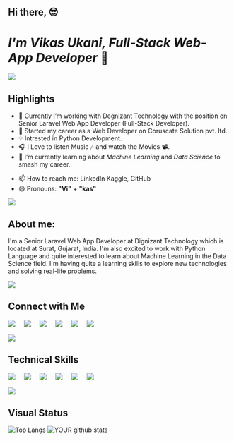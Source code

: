 ## Hi there, 😎 

# *I'm **Vikas Ukani**, Full-Stack Web-App Developer* 🔰</h3>

<img src="https://raw.githubusercontent.com/andreasbm/readme/master/assets/lines/water.png" />

## Highlights

- 🔭 Currently I’m working with Degnizant Technology with the position on Senior Laravel Web App Developer (Full-Stack Developer).
- 💼 Started my career as a Web Developer on Coruscate Solution pvt. ltd. 
- 💡 Intrested in Python Development.
- 🎧 I Love to listen Music 🎶 and watch the Movies 📽️.
- 🌱 I’m currently learning about *Machine Learning* and *Data Science* to smash my career..
<!-- - 👯 I’m looking to collaborate on ... -->
<!-- - 🤔 I’m looking for help with ... -->
<!-- - 💬 Ask me about ... -->
- 📫 How to reach me: LinkedIn Kaggle, GitHub
- 😄 Pronouns: <b>"Vi"</b> + <b>"kas"</b>
<!-- - ⚡ Fun fact: ... -->
<img src="https://raw.githubusercontent.com/andreasbm/readme/master/assets/lines/dark.png" />

## About me: 

<p>I'm a Senior Laravel Web App Developer at Dignizant Technology which is located at Surat, Gujarat, India. I'm also excited to work with Python Language and quite interested to learn about Machine Learning in the Data Science field. I'm having quite a learning skills to explore new technologies and solving real-life problems.</p>
 
 
<img src="https://raw.githubusercontent.com/andreasbm/readme/master/assets/lines/rainbow.png" />

## Connect with Me

[<img src="https://img.shields.io/badge/linkedin-%230077B5.svg?&style=for-the-badge&logo=linkedin&logoColor=white" />](https://www.linkedin.com/in/vikas-ukani-a02499167/)          &nbsp;  &nbsp;          [<img src="https://img.shields.io/badge/Stackoverflow-%fd75454.svg?&style=for-the-badge&logo=stackoverflow&logoColor=white" />](https://stackoverflow.com/users/8744576/vikas-ukani)          &nbsp;  &nbsp;          [<img src="https://img.shields.io/badge/Kaggle-%2320BEFF.svg?&style=for-the-badge&logo=Kaggle&logoColor=white" />](https://www.kaggle.com/vikasukani)          &nbsp;  &nbsp;          [<img src="https://img.shields.io/badge/facebook-blue?style=for-the-badge&logo=facebook&logoColor=white" />](https://www.facebook.com/UknaiVikas)          &nbsp;  &nbsp;          [<img src="https://img.shields.io/badge/twitter-%1da1f2.svg?&style=for-the-badge&logo=twitter&logoColor=white" />](https://twitter.com/vikas_ukani5)    &nbsp;  &nbsp;          [<img src="https://img.shields.io/badge/github-%2320BEFF.svg?&style=for-the-badge&logo=github&logoColor=white" />](https://sourcerer.io/vikas-ukani) 


<img src="https://github.com/vikas-ukani/vikas-ukani/blob/master/violine.gif" />


## Technical Skills
<img src="https://img.shields.io/badge/PHP-%233776AB.svg?&style=for-the-badge&logo=php&logoColor=white" />  &nbsp;  &nbsp;  <img src="https://img.shields.io/badge/laravel-%23D00000.svg?&style=for-the-badge&logo=laravel&logoColor=white" />    &nbsp; &nbsp;  <img src="https://img.shields.io/badge/vuejs-%23FCC624.svg?&style=for-the-badge&logo=vuejs&logoColor=white" />   &nbsp; &nbsp;      <img src="https://img.shields.io/badge/Python-%FFFFFF.svg?&style=for-the-badge&logo=python&logoColor=white" />  &nbsp; &nbsp;  <img src="https://img.shields.io/badge/javascript-%23D00000.svg?&style=for-the-badge&logo=javascript&logoColor=white" />  &nbsp; &nbsp;  <img src="https://img.shields.io/badge/Linux-%23FCC624.svg?&style=for-the-badge&logo=Linux&logoColor=white" />

<img src="https://raw.githubusercontent.com/andreasbm/readme/master/assets/lines/colored.png" />

## Visual Status

![Top Langs](https://github-readme-stats.vercel.app/api/top-langs/?username=vikas-ukani&show_icons=true&theme=radical) ![YOUR github stats](https://github-readme-stats.vercel.app/api?username=vikas-ukani&show_icons=true&theme=radical)

